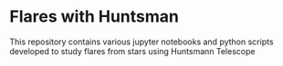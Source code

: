 # **Flares with Huntsman**

This repository contains various jupyter notebooks and python scripts developed to study flares from stars using Huntsmann Telescope